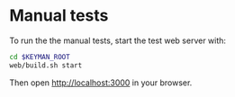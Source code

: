 # Manual tests

To run the the manual tests, start the test web server with:

```bash
cd $KEYMAN_ROOT
web/build.sh start
```

Then open <http://localhost:3000> in your browser.
